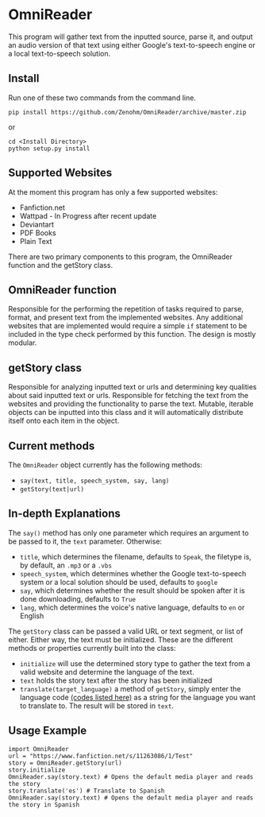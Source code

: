 OmniReader
===
This program will gather text from the inputted source, parse it, and output an audio version of that text using either Google's text-to-speech engine or a local text-to-speech solution.

Install
---

Run one of these two commands from the command line.

    pip install https://github.com/Zenohm/OmniReader/archive/master.zip
or

    cd <Install Directory>
    python setup.py install

Supported Websites
---

At the moment this program has only a few supported websites:
  - Fanfiction.net
  - Wattpad - In Progress after recent update
  - Deviantart
  - PDF Books
  - Plain Text

There are two primary components to this program, the OmniReader function and the getStory class.

OmniReader function
---
  Responsible for the performing the repetition of tasks required to parse, format, and present text from the implemented websites.
  Any additional websites that are implemented would require a simple `if` statement to be included in the type check performed by this function.
  The design is mostly modular.

getStory class
---
  Responsible for analyzing inputted text or urls and determining key qualities about said inputted text or urls.
  Responsible for fetching the text from the websites and providing the functionality to parse the text.
  Mutable, iterable objects can be inputted into this class and it will automatically distribute itself onto each item in the object.

Current methods
---

 The `OmniReader` object currently has the following methods:
 
  - `say(text, title, speech_system, say, lang)`
  - `getStory(text|url)`

In-depth Explanations
---

 The `say()` method has only one parameter which requires an argument to be passed to it, the `text` parameter. 
 Otherwise:
 
  - `title`, which determines the filename, defaults to `Speak`, the filetype is, by default, an `.mp3` or a `.vbs`
  - `speech_system`, which determines whether the Google text-to-speech system or a local solution should be used, defaults to `google`
  - `say`, which determines whether the result should be spoken after it is done downloading, defaults to `True`
  - `lang`, which determines the voice's native language, defaults to `en` or English

The `getStory` class can be passed a valid URL or text segment, or list of either. Either way, the text must be initialized.
 These are the different methods or properties currently built into the class:
 
  - `initialize` will use the determined story type to gather the text from a valid website and determine the language of the text.
  - `text` holds the story text after the story has been initialized
  - `translate(target_language)` a method of `getStory`, simply enter the language code [(codes listed here)](https://cloud.google.com/translate/v2/using_rest?hl=en#language-params) as a string for the language you want to translate to. The result will be stored in `text`.

Usage Example
---

    import OmniReader
    url = "https://www.fanfiction.net/s/11263086/1/Test"
    story = OmniReader.getStory(url)
    story.initialize
    OmniReader.say(story.text) # Opens the default media player and reads the story
    story.translate('es') # Translate to Spanish
    OmniReader.say(story.text) # Opens the default media player and reads the story in Spanish
